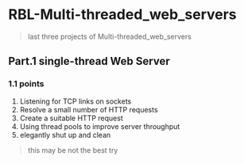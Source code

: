 # RBL-Multi-threaded_web_servers

> last three projects of Multi-threaded_web_servers

## Part.1 single-thread Web Server

### 1.1 points

1. Listening for TCP links on sockets
2. Resolve a small number of HTTP requests
3. Create a suitable HTTP request
4. Using thread pools to improve server throughput
5. elegantly shut up and clean

> this may be not the best try
